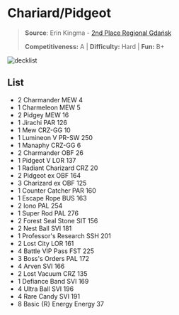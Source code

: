 # Chariard/Pidgeot

> **Source**: Erin Kingma - [2nd Place Regional Gdańsk](https://limitlesstcg.com/decks/list/9210)
> 
> **Competitiveness:** A | **Difficulty:** Hard | **Fun:** B+

![decklist](../../!Images/Standard/8BST-PAR/Chariard-Pidgeot.png)

## List
* 2 Charmander MEW 4
* 1 Charmeleon MEW 5
* 2 Pidgey MEW 16
* 1 Jirachi PAR 126
* 1 Mew CRZ-GG 10
* 1 Lumineon V PR-SW 250
* 1 Manaphy CRZ-GG 6
* 2 Charmander OBF 26
* 1 Pidgeot V LOR 137
* 1 Radiant Charizard CRZ 20
* 2 Pidgeot ex OBF 164
* 3 Charizard ex OBF 125
* 1 Counter Catcher PAR 160
* 1 Escape Rope BUS 163
* 2 Iono PAL 254
* 1 Super Rod PAL 276
* 2 Forest Seal Stone SIT 156
* 2 Nest Ball SVI 181
* 1 Professor's Research SSH 201
* 2 Lost City LOR 161
* 4 Battle VIP Pass FST 225
* 3 Boss's Orders PAL 172
* 4 Arven SVI 166
* 2 Lost Vacuum CRZ 135
* 1 Defiance Band SVI 169
* 4 Ultra Ball SVI 196
* 4 Rare Candy SVI 191
* 8 Basic {R} Energy Energy 37
